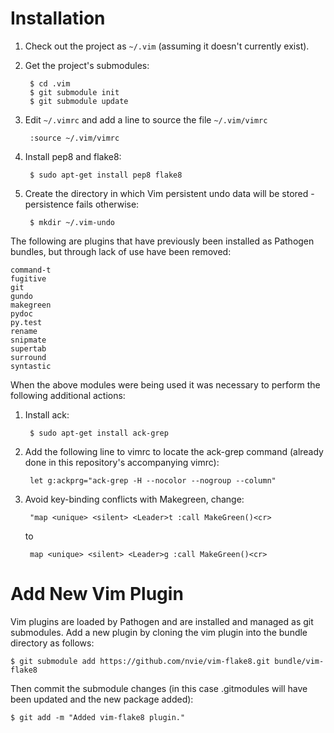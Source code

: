 # Installation

1. Check out the project as `~/.vim` (assuming it doesn't currently exist).

1. Get the project's submodules:

        $ cd .vim
        $ git submodule init
        $ git submodule update


1. Edit `~/.vimrc` and add a line to source the file `~/.vim/vimrc`

        :source ~/.vim/vimrc

1. Install pep8 and flake8:

        $ sudo apt-get install pep8 flake8

1. Create the directory in which Vim persistent undo data will be stored - persistence fails otherwise:

        $ mkdir ~/.vim-undo

The following are plugins that have previously been installed as Pathogen bundles, but through lack of use have been removed:

    command-t
    fugitive
    git
    gundo
    makegreen
    pydoc
    py.test
    rename
    snipmate
    supertab
    surround
    syntastic

When the above modules were being used it was necessary to perform the following additional actions:

1. Install ack:

        $ sudo apt-get install ack-grep


1. Add the following line to vimrc to locate the ack-grep command (already done in this repository's accompanying vimrc):

        let g:ackprg="ack-grep -H --nocolor --nogroup --column"


1. Avoid key-binding conflicts with Makegreen, change:

        "map <unique> <silent> <Leader>t :call MakeGreen()<cr>

    to

        map <unique> <silent> <Leader>g :call MakeGreen()<cr>


# Add New Vim Plugin

Vim plugins are loaded by Pathogen and are installed and managed as git
submodules. Add a new plugin by cloning the vim plugin into the bundle
directory as follows:

    $ git submodule add https://github.com/nvie/vim-flake8.git bundle/vim-flake8

Then commit the submodule changes (in this case .gitmodules will have been
updated and the new package added):

    $ git add -m "Added vim-flake8 plugin."

